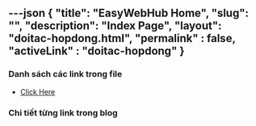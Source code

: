 ---json
{
    "title": "EasyWebHub Home",
    "slug": "",
    "description": "Index Page",
    "layout": "doitac-hopdong.html",
    "permalink" : false,
    "activeLink" : "doitac-hopdong"
}
---

### Danh sách các link trong file
- [Click Here](./blog-list.html)

### Chi tiết từng link trong blog